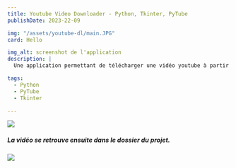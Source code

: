 ```yaml
---
title: Youtube Video Downloader - Python, Tkinter, PyTube
publishDate: 2023-22-09 

img: "/assets/youtube-dl/main.JPG"
card: Hello 

img_alt: screenshot de l'application 
description: |
  Une application permettant de télécharger une vidéo youtube à partir du lien de la vidéo, grâce à la librairie PyTube. Ce petit projet m'a également permis de prendre en main la bibliothèque Python Tkinter qui permet la création d'interface graphique pour nos projets en Python.

tags:
  - Python
  - PyTube
  - Tkinter

---
```



<img src="/assets/youtube-dl/first_step.JPG">

##### La vidéo se retrouve ensuite dans le dossier du projet.

<img src="/assets/youtube-dl/dossier.JPG">